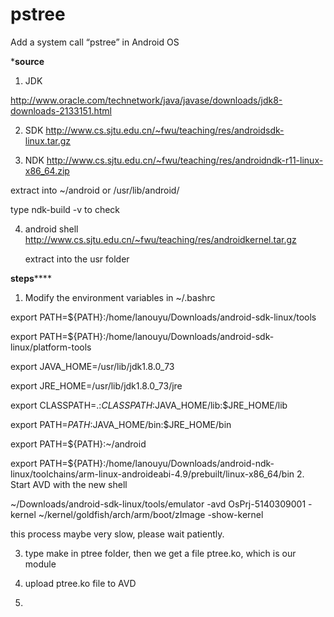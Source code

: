 # pstree
Add a system call “pstree” in Android OS

***********source**********

1. JDK

  http://www.oracle.com/technetwork/java/javase/downloads/jdk8-downloads-2133151.html
  
2. SDK
  http://www.cs.sjtu.edu.cn/~fwu/teaching/res/androidsdk-linux.tar.gz

3. NDK
  http://www.cs.sjtu.edu.cn/~fwu/teaching/res/androidndk-r11-linux-x86_64.zip

  extract into ~/android or /usr/lib/android/
  
  type ndk-build -v to check
  
4. android shell
	http://www.cs.sjtu.edu.cn/~fwu/teaching/res/androidkernel.tar.gz

	extract into the usr folder


**********steps**************

1. Modify the environment variables in ~/.bashrc

  export PATH=${PATH}:/home/lanouyu/Downloads/android-sdk-linux/tools
  
  export PATH=${PATH}:/home/lanouyu/Downloads/android-sdk-linux/platform-tools

  export JAVA_HOME=/usr/lib/jdk1.8.0_73
  
  export JRE_HOME=/usr/lib/jdk1.8.0_73/jre
  
  export CLASSPATH=.:$CLASSPATH:$JAVA_HOME/lib:$JRE_HOME/lib
  
  export PATH=$PATH:$JAVA_HOME/bin:$JRE_HOME/bin
  
  export PATH=${PATH}:~/android
  
  export PATH=${PATH}:/home/lanouyu/Downloads/android-ndk-linux/toolchains/arm-linux-androideabi-4.9/prebuilt/linux-x86_64/bin
2. Start AVD with the new shell

  ~/Downloads/android-sdk-linux/tools/emulator -avd OsPrj-5140309001 -kernel ~/kernel/goldfish/arch/arm/boot/zImage -show-kernel
  
  this process maybe very slow, please wait patiently.

3. type make in ptree folder, then we get a file ptree.ko, which is our module

4. upload ptree.ko file to AVD

5. 
